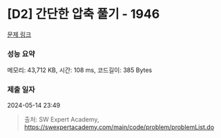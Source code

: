 # [D2] 간단한 압축 풀기 - 1946 

[문제 링크](https://swexpertacademy.com/main/code/problem/problemDetail.do?contestProbId=AV5PmkDKAOMDFAUq) 

### 성능 요약

메모리: 43,712 KB, 시간: 108 ms, 코드길이: 385 Bytes

### 제출 일자

2024-05-14 23:49



> 출처: SW Expert Academy, https://swexpertacademy.com/main/code/problem/problemList.do